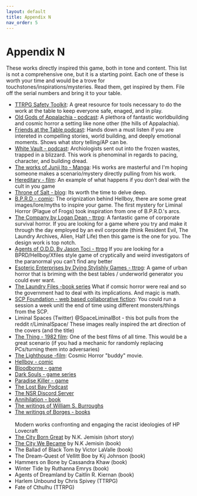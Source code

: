 ```yaml
---
layout: default
title: Appendix N
nav_order: 5
---
```


# Appendix N
These works directly inspired this game, both in tone and content. This list is not a comprehensive one, but it is a starting point. Each one of these is worth your time and would be a trove for touchstones/inspirations/mysteries. Read them, get inspired by them. File off the serial numbers and bring it to your table.

- [TTRPG Safety Toolkit](https://drive.google.com/drive/folders/114jRmhzBpdqkAlhmveis0nmW73qkAZCj): A great resource for tools necessary to do the work at the table to keep everyone safe, enaged, and in play.
- [Old Gods of Appalachia - podcast](https://oldgodsofappalachia.com/about): A plethora of fantastic worldbuilding and cosmic horror a setting like none other (the hills of Appalachia).
- [Friends at the Table podcast](https://friendsatthetable.net/): Hands down a must listen if you are intereted in compelling stories, world building, and deeply emotional moments. Shows what story telling/AP can be.
- [White Vault - podcast](https://thewhitevault.com/): Archiologists sent out into the frozen wastes, trapped in a blizzard. This work is phenominal in regards to pacing, character, and building dread.
- [The works of Junji Ito - Manga](https://en.wikipedia.org/wiki/Junji_Ito): His works are masterful and I'm hoping someone makes a scenario/mystery directly pulling from his work.
- [Hereditary - film](https://en.wikipedia.org/wiki/Hereditary_(film)): An example of what happens if you don’t deal with the cult in you game
- [Throne of Salt - blog](http://throneofsalt.blogspot.com/): Its worth the time to delve deep.
- [B.P.R.D - comic](https://en.wikipedia.org/wiki/Bureau_for_Paranormal_Research_and_Defense): The orignization behind Hellboy, there are some great images/lore/myths to inspire your game. The first mystery for Liminal Horror (Plague of Frogs) took inspiration from one of B.P.R.D.'s arcs.
- [The Company by Logan Dean - ttrpg](https://mega-corp.itch.io/the-company): A fantastic game of corporate survival horror. If you are looking for a game where you try and make it through the day employed by an evil corporate (think Resident Evil, The Laundry Archives, Alien, Half Life) then this game is the one for you. The design work is top notch.
- [Agents of O.D.D. By Jason Toci - ttrpg](https://jasontocci.itch.io/agents-of-the-odd) If you are looking for a BPRD/Hellboy/Xfiles style game of cryptically and weird investigators of the paranormal you can’t find any better
- [Esoteric Enterprises by Dying Stylishly Games - ttrpg](https://www.drivethrurpg.com/product/297833/Esoteric-Enterprises--Complete): A game of urban horror that is briming with the best tables / underworld generator you could ever want.
- [The Laundry Files -book series](https://en.wikipedia.org/wiki/The_Laundry_Files) What if comsic horror were real and so the government had to deal with its implications. And magic is math.
- [SCP Foundation - web based collaborative fiction](http://www.scpwiki.com/): You could run a session a week unitl the end of time using different monsters/things from the SCP.
- Liminal Spaces (Twitter) @SpaceLiminalBot - this bot pulls from the reddit r/LiminalSpace/ These images really inspired the art direction of the covers (and the title)
- [The Thing - 1982 film](https://en.wikipedia.org/wiki/The_Thing_(1982_film)): One of the best films of all time. This would be a great scenario (if you had a mechanic for randomly replacing PCs/turning them into adversaries)
- [The Lighthouse -film](https://en.wikipedia.org/wiki/The_Lighthouse_(2019_film)): Cosmic Horror "buddy" movie.
- [Hellboy - comic](https://en.wikipedia.org/wiki/Hellboy)
- [Bloodborne - game](https://en.wikipedia.org/wiki/Bloodborne)
- [Dark Souls - game series](https://en.wikipedia.org/wiki/Dark_Souls)
- [Paradise Killer - game](https://store.steampowered.com/app/1160220/Paradise_Killer/)
- [The Lost Bay Podcast](https://thelostbayrpg.blogspot.com/)
- [The NSR Discord Server](https://discord.io/newschoolrevolution)
- [Annihilation - book](https://en.wikipedia.org/wiki/Annihilation_(VanderMeer_novel))
- [The writings of William S. Burroughs](https://en.wikipedia.org/wiki/William_S._Burroughs)
- [The writings of Borges - books](https://en.wikipedia.org/wiki/Jorge_Luis_Borges)
<br><br>
Modern works confronting and engaging the racist ideologies of HP Lovecraft
- [The City Born Great](https://www.tor.com/2016/09/28/the-city-born-great/) by N.K. Jemisin (short story)
- [The City We Became](https://www.tor.com/2020/07/07/the-soul-of-a-city-the-city-we-became-by-n-k-jemisin/) by N.K Jemisin (book)
- The Ballad of Black Tom by Victor LaValle (book)
- The Dream-Quest of Vellitt Boe by Kij Johnson (book)
- Hammers on Bone by Cassandra Khaw (book)
- Winter Tide by Ruthanna Emrys (book)
- Agents of Dreamland by Caitlín R. Kiernan (book)
- Harlem Unbound by Chris Spivey (TTRPG)
- Fate of Cthulhu (TTRPG)

